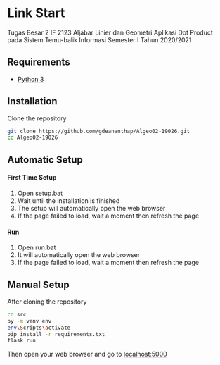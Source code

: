 # Link Start
Tugas Besar 2 IF 2123 Aljabar Linier dan Geometri Aplikasi Dot Product pada Sistem Temu-balik Informasi Semester I Tahun 2020/2021

## Requirements
- [Python 3](https://www.python.org/downloads/)

## Installation
Clone the repository
```bash
git clone https://github.com/gdeananthap/Algeo02-19026.git
cd Algeo02-19026
```
## Automatic Setup
#### First Time Setup
1. Open setup.bat
2. Wait until the installation is finished
3. The setup will automatically open the web browser
4. If the page failed to load, wait a moment then refresh the page

#### Run
1. Open run.bat
2. It will automatically open the web browser
3. If the page failed to load, wait a moment then refresh the page

## Manual Setup
After cloning the repository
```bash 
cd src
py -m venv env
env\Scripts\activate
pip install -r requirements.txt
flask run
```
Then open your web browser and go to [localhost:5000](http://localhost:5000)
